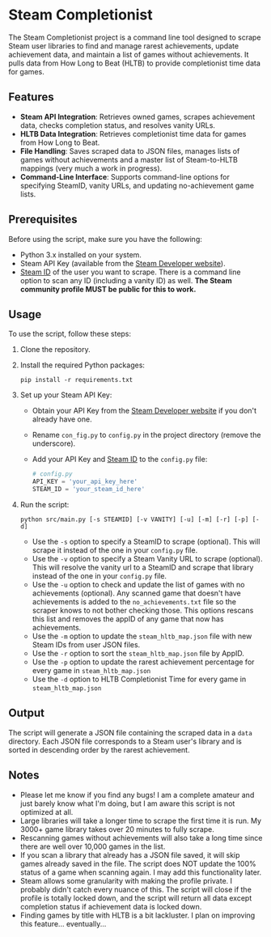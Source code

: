 # Steam Completionist

The Steam Completionist project is a command line tool designed to scrape Steam user libraries to find and manage rarest achievements, update achievement data, and maintain a list of games without achievements. It pulls data from How Long to Beat (HLTB) to provide completionist time data for games.

## Features

- **Steam API Integration**: Retrieves owned games, scrapes achievement data, checks completion status, and resolves vanity URLs.
- **HLTB Data Integration**: Retrieves completionist time data for games from How Long to Beat.
- **File Handling**: Saves scraped data to JSON files, manages lists of games without achievements and a master list of Steam-to-HLTB mappings (very much a work in progress).
- **Command-Line Interface**: Supports command-line options for specifying SteamID, vanity URLs, and updating no-achievement game lists.

## Prerequisites

Before using the script, make sure you have the following:

- Python 3.x installed on your system.
- Steam API Key (available from the [Steam Developer website](https://steamcommunity.com/dev/apikey)).
- [Steam ID](https://help.steampowered.com/en/faqs/view/2816-BE67-5B69-0FEC) of the user you want to scrape. There is a command line option to scan any ID (including a vanity ID) as well. **The Steam community profile MUST be public for this to work.**

## Usage

To use the script, follow these steps:

1. Clone the repository.

2. Install the required Python packages:

   ```shell
   pip install -r requirements.txt
   ```

3. Set up your Steam API Key:

   - Obtain your API Key from the [Steam Developer website](https://steamcommunity.com/dev/apikey) if you don't already have one.
   - Rename `con_fig.py` to `config.py` in the project directory (remove the underscore).
   - Add your API Key and [Steam ID](https://help.steampowered.com/en/faqs/view/2816-BE67-5B69-0FEC) to the `config.py` file:

     ```python
     # config.py
     API_KEY = 'your_api_key_here'
     STEAM_ID = 'your_steam_id_here'
     ```

4. Run the script:

   ```shell
   python src/main.py [-s STEAMID] [-v VANITY] [-u] [-m] [-r] [-p] [-d]
   ```

   - Use the `-s` option to specify a SteamID to scrape (optional). This will scrape it instead of the one in your `config.py` file.
   - Use the `-v` option to specify a Steam Vanity URL to scrape (optional). This will resolve the vanity url to a SteamID and scrape that library instead of the one in your `config.py` file.
   - Use the `-u` option to check and update the list of games with no achievements (optional). Any scanned game that doesn't have achievements is added to the `no_achievements.txt` file so the scraper knows to not bother checking those. This options rescans this list and removes the appID of any game that now has achievements. 
   - Use the `-m` option to update the `steam_hltb_map.json` file with new Steam IDs from user JSON files.
   - Use the `-r` option to sort the `steam_hltb_map.json` file by AppID.
   - Use the `-p` option to update the rarest achievement percentage for every game in `steam_hltb_map.json`
   - Use the `-d` option to HLTB Completionist Time for every game in `steam_hltb_map.json`

## Output

The script will generate a JSON file containing the scraped data in a `data` directory. Each JSON file corresponds to a Steam user's library and is sorted in descending order by the rarest achievement.

## Notes

* Please let me know if you find any bugs! I am a complete amateur and just barely know what I'm doing, but I am aware this script is not optimized at all.
* Large libraries will take a longer time to scrape the first time it is run. My 3000+ game library takes over 20 minutes to fully scrape.
* Rescanning games without achievements will also take a long time since there are well over 10,000 games in the list.
* If you scan a library that already has a JSON file saved, it will skip games already saved in the file. The script does NOT update the 100% status of a game when scanning again. I may add this functionality later.
* Steam allows some granularity with making the profile private. I probably didn't catch every nuance of this. The script will close if the profile is totally locked down, and the script will return all data except completion status if achievement data is locked down.
* Finding games by title with HLTB is a bit lackluster. I plan on improving this feature... eventually...